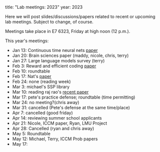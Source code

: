 title: "Lab meetings: 2023"
year: 2023

Here we will post slides/discussions/papers related to recent or upcoming lab meetings. Subject to change, of course.

Meetings take place in E7 6323, Friday at high noon (12 p.m.).

This year's meetings:

* Jan 13: Continuous time neural nets [paper](https://www.nature.com/articles/s42256-022-00556-7)
* Jan 20: Brain sciences paper (maddy, nicole, chris, terry)
* Jan 27: Large language models survey (terry)
* Feb 3: Reward and efficient coding [paper](https://www.biorxiv.org/content/10.1101/2022.11.03.515104v1)
* Feb 10: roundtable
* Feb 17: Nat's [paper](https://www.ncbi.nlm.nih.gov/pmc/articles/PMC5788056/pdf/ENEURO.0179-17.2017.pdf)
* Feb 24: none (reading week)
* Mar 3: michael's SSP library
* Mar 10: reading raj rao's [recent paper](https://www.biorxiv.org/content/10.1101/2022.12.30.522267v1)
* Mar 17: pete's practice defense; roundtable (time permitting)
* Mar 24: no meeting?(chris away)
* Mar 31: cancelled (Pete's defense at the same time/place)
* Apr 7: cancelled (good friday)
* Apr 14: reviewing summer school applicants
* Apr 21: Nicole, ICCM paper, Ryan, LMU Project
* Apr 28: Cancelled (ryan and chris away)
* May 5: Roundtable
* May 12: Michael, Terry, ICCM Prob papers
* May 17: 

